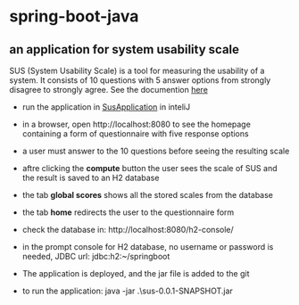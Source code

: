 # spring-boot-java

## an application for system usability scale
SUS (System Usability Scale) is a tool for measuring the usability of a system. It consists of 10 questions with 5 answer options from strongly disagree to strongly
agree. See the documention [here](https://www.usability.gov/how-to-and-tools/methods/system-usability-scale.html)

- run the application in [SusApplication](https://github.com/Farzane-Ka/spring-boot-java/blob/main/src/main/java/com/project/farzane/sus/SusApplication.java) in inteliJ 
- in a browser, open http://localhost:8080 to see the homepage containing a form of questionnaire with five response options
- a user must answer to the 10 questions before seeing the resulting scale 
- aftre clicking the **compute** button the user sees the scale of SUS and the result is saved to an H2 database
- the tab **global scores** shows all the stored scales from the database
- the tab **home** redirects the user to the questionnaire form
- check the database in: http://localhost:8080/h2-console/  
- in the prompt console for H2 database, no username or password is needed, JDBC url: jdbc:h2:~/springboot

- The application is deployed, and the jar file is added to the git
- to run the application: java -jar .\sus-0.0.1-SNAPSHOT.jar


 
